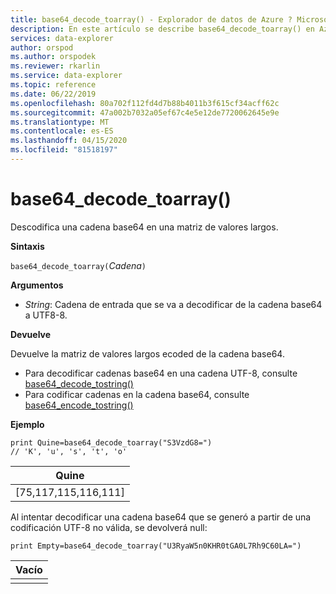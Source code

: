 ```yaml
---
title: base64_decode_toarray() - Explorador de datos de Azure ? Microsoft Docs
description: En este artículo se describe base64_decode_toarray() en Azure Data Explorer.
services: data-explorer
author: orspod
ms.author: orspodek
ms.reviewer: rkarlin
ms.service: data-explorer
ms.topic: reference
ms.date: 06/22/2019
ms.openlocfilehash: 80a702f112fd4d7b88b4011b3f615cf34acff62c
ms.sourcegitcommit: 47a002b7032a05ef67c4e5e12de7720062645e9e
ms.translationtype: MT
ms.contentlocale: es-ES
ms.lasthandoff: 04/15/2020
ms.locfileid: "81518197"
---
```

# <a name="base64_decode_toarray"></a>base64_decode_toarray()

Descodifica una cadena base64 en una matriz de valores largos.

**Sintaxis**

`base64_decode_toarray(`*Cadena*`)`

**Argumentos**

* *String*: Cadena de entrada que se va a decodificar de la cadena base64 a UTF8-8.

**Devuelve**

Devuelve la matriz de valores largos ecoded de la cadena base64.

* Para decodificar cadenas base64 en una cadena UTF-8, consulte [base64_decode_tostring()](base64_decode_tostringfunction.md)
* Para codificar cadenas en la cadena base64, consulte [base64_encode_tostring()](base64_encode_tostringfunction.md)

**Ejemplo**

```kusto
print Quine=base64_decode_toarray("S3VzdG8=")  
// 'K', 'u', 's', 't', 'o'
```

|Quine|
|-----|
|[75,117,115,116,111]|

Al intentar decodificar una cadena base64 que se generó a partir de una codificación UTF-8 no válida, se devolverá null:

```kusto
print Empty=base64_decode_toarray("U3RyaW5n0KHR0tGA0L7Rh9C60LA=")
```

|Vacío|
|-----|
||